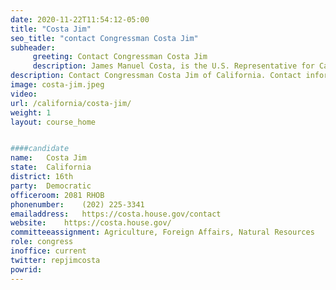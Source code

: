 ```yaml
---
date: 2020-11-22T11:54:12-05:00
title: "Costa Jim"
seo_title: "contact Congressman Costa Jim"
subheader:
     greeting: Contact Congressman Costa Jim 
     description: James Manuel Costa, is the U.S. Representative for California's 16th congressional district. Serving as a Democrat in Congress since 2013, he previously represented California's 20th congressional district from 2005 to 2013. The district includes most of Fresno.
description: Contact Congressman Costa Jim of California. Contact information for Costa Jim includes email address, phone number, and mailing address.
image: costa-jim.jpeg
video: 
url: /california/costa-jim/
weight: 1
layout: course_home


####candidate
name:	Costa Jim
state:	California
district: 16th
party:	Democratic
officeroom:	2081 RHOB
phonenumber:	(202) 225-3341
emailaddress:	https://costa.house.gov/contact
website:	https://costa.house.gov/
committeeassignment: Agriculture, Foreign Affairs, Natural Resources
role: congress
inoffice: current
twitter: repjimcosta
powrid: 
---
```


